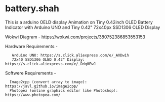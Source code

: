 # battery.shah
This is a arduino OELD display Animation on Tiny 0.42inch OLED
Battery Indicator with Arduino UNO and Tiny 0.42" 72x40px SSD1306 OLED Display

Wokwi Diagram - https://wokwi.com/projects/380752386853553153

Hardware Requirements -


       Arduino UNO: https://s.click.aliexpress.com/e/_AXDw1h
       72x40 SSD1306 OLED 0.42" Display: https://s.click.aliexpress.com/e/_Ddq0EwJ

Softwere Requirements -


      Image2cpp (convert array to image): https://javl.github.io/image2cpp/
      Photopea (online graphics editor like Photoshop): https://www.photopea.com/

